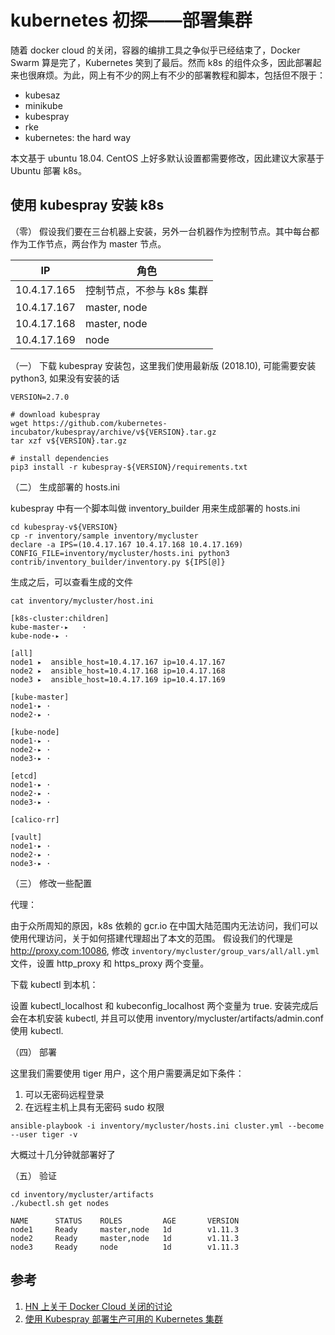 # kubernetes 初探——部署集群


<!--
ID: e3a829a1-07f5-4e33-ae07-a802736a17a5
Status: publish
Date: 2018-09-30T04:58:00
Modified: 2020-05-16T11:24:36
wp_id: 566
-->


随着 docker cloud 的关闭，容器的编排工具之争似乎已经结束了，Docker Swarm 算是完了，Kubernetes 笑到了最后。然而 k8s 的组件众多，因此部署起来也很麻烦。为此，网上有不少的网上有不少的部署教程和脚本，包括但不限于：

- kubesaz
- minikube
- kubespray
- rke
- kubernetes: the hard way

本文基于 ubuntu 18.04. CentOS 上好多默认设置都需要修改，因此建议大家基于 Ubuntu 部署 k8s。

## 使用 kubespray 安装 k8s

（零） 假设我们要在三台机器上安装，另外一台机器作为控制节点。其中每台都作为工作节点，两台作为 master 节点。

IP          | 角色
------------|-----------------------
10.4.17.165 | 控制节点，不参与 k8s 集群
10.4.17.167 | master, node
10.4.17.168 | master, node
10.4.17.169 | node

（一） 下载 kubespray 安装包，这里我们使用最新版 (2018.10), 可能需要安装 python3, 如果没有安装的话

```
VERSION=2.7.0

# download kubespray
wget https://github.com/kubernetes-incubator/kubespray/archive/v${VERSION}.tar.gz
tar xzf v${VERSION}.tar.gz

# install dependencies
pip3 install -r kubespray-${VERSION}/requirements.txt
```

（二） 生成部署的 hosts.ini

kubespray 中有一个脚本叫做 inventory_builder 用来生成部署的 hosts.ini

```
cd kubespray-v${VERSION}
cp -r inventory/sample inventory/mycluster
declare -a IPS=(10.4.17.167 10.4.17.168 10.4.17.169)
CONFIG_FILE=inventory/mycluster/hosts.ini python3 contrib/inventory_builder/inventory.py ${IPS[@]}
```
生成之后，可以查看生成的文件

```
cat inventory/mycluster/host.ini

[k8s-cluster:children]
kube-master·▸   ·
kube-node·▸ ·

[all]
node1 ▸  ansible_host=10.4.17.167 ip=10.4.17.167
node2 ▸  ansible_host=10.4.17.168 ip=10.4.17.168
node3 ▸  ansible_host=10.4.17.169 ip=10.4.17.169

[kube-master]
node1·▸ ·
node2·▸ ·

[kube-node]
node1·▸ ·
node2·▸ ·
node3·▸ ·

[etcd]
node1·▸ ·
node2·▸ ·
node3·▸ ·

[calico-rr]

[vault]
node1·▸ ·
node2·▸ ·
node3·▸ ·
```

（三） 修改一些配置

代理：

由于众所周知的原因，k8s 依赖的 gcr.io 在中国大陆范围内无法访问，我们可以使用代理访问，关于如何搭建代理超出了本文的范围。
假设我们的代理是 http://proxy.com:10086, 修改 `inventory/mycluster/group_vars/all/all.yml`  文件，设置 http_proxy 和 https_proxy 两个变量。

下载 kubectl 到本机：

设置 kubectl_localhost 和 kubeconfig_localhost 两个变量为 true. 安装完成后会在本机安装 kubectl, 并且可以使用 inventory/mycluster/artifacts/admin.conf 使用 kubectl.

（四） 部署

这里我们需要使用 tiger 用户，这个用户需要满足如下条件：

  1. 可以无密码远程登录
  2. 在远程主机上具有无密码 sudo 权限

```
ansible-playbook -i inventory/mycluster/hosts.ini cluster.yml --become --user tiger -v
```

大概过十几分钟就部署好了

（五） 验证

```
cd inventory/mycluster/artifacts
./kubectl.sh get nodes

NAME      STATUS    ROLES         AGE       VERSION
node1     Ready     master,node   1d        v1.11.3
node2     Ready     master,node   1d        v1.11.3
node3     Ready     node          1d        v1.11.3
```

## 参考

1. [HN 上关于 Docker Cloud 关闭的讨论](https://news.ycombinator.com/item?id=16665130)
2. [使用 Kubespray 部署生产可用的 Kubernetes 集群](http://www.itmuch.com/docker/kubernetes-deploy-by-kubespray/)